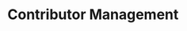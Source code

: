 # Contributor Management

<div class="contributors-grid">
  <!-- Contributors will be loaded dynamically -->
</div>

<style>
.contributors-grid {
    display: grid;
    grid-template-columns: repeat(auto-fill, minmax(300px, 1fr));
    gap: 20px;
    padding: 20px;
    max-width: 1200px;
    margin: 0 auto;
}

.profile-card {
    background: white;
    border: 1px solid #ddd;
    border-radius: 8px;
    overflow: hidden;
    transition: all 0.2s ease;
}

.profile-card:hover {
    box-shadow: 0 4px 8px rgba(0, 0, 0, 0.1);
    transform: translateY(-2px);
}

.profile-header {
    padding: 20px;
    text-align: center;
    background: #f8f9fa;
    border-bottom: 1px solid #ddd;
}

.profile-image {
    width: 100px;
    height: 100px;
    border-radius: 50%;
    object-fit: cover;
    border: 3px solid white;
    box-shadow: 0 2px 4px rgba(0, 0, 0, 0.1);
}

.profile-info {
    padding: 20px;
}

.profile-info h3 {
    margin: 0 0 10px;
    color: #333;
}

.organization {
    color: #666;
    margin: 0 0 15px;
    font-size: 0.9em;
}

.contributions {
    margin: 15px 0;
}

.contributions summary {
    cursor: pointer;
    padding: 8px 0;
}

.contributions-list {
    list-style: none;
    padding: 10px 0;
    margin: 0;
}

.contributions-list li {
    padding: 8px 0;
    border-bottom: 1px solid #eee;
}

.contributions-list li:last-child {
    border-bottom: none;
}

.contributions-list a {
    color: #1a73e8;
    text-decoration: none;
}

.contributions-list a:hover {
    text-decoration: underline;
}

.add-contributor {
    display: flex;
    flex-direction: column;
    align-items: center;
    justify-content: center;
    min-height: 200px;
    cursor: pointer;
    background: #f8f9fa;
    border: 2px dashed #ddd;
}

.add-contributor:hover {
    border-color: #1a73e8;
    background: #f0f7fe;
}

.add-icon {
    color: #1a73e8;
    margin-bottom: 10px;
}

.add-text h3 {
    margin: 0;
    color: #1a73e8;
}

.button {
    display: inline-flex;
    align-items: center;
    gap: 6px;
    padding: 8px 16px;
    border: 1px solid #ddd;
    border-radius: 6px;
    background: white;
    color: #1a73e8;
    cursor: pointer;
    font-size: 14px;
    text-decoration: none;
    transition: all 0.2s;
    margin: 5px 0;
    width: 100%;
    justify-content: center;
}

.button:hover {
    background: #f8f9fa;
    border-color: #1a73e8;
}

.button.primary {
    background: #1a73e8;
    border-color: #1557b0;
    color: white;
}

.button.primary:hover {
    background: #1557b0;
}

.button.danger {
    color: #dc3545;
}

.button.danger:hover {
    background: #dc3545;
    border-color: #dc3545;
    color: white;
}

.checkbox-container {
    display: flex;
    align-items: center;
    gap: 10px;
    cursor: pointer;
}

.checkbox-container input[type="checkbox"] {
    width: 18px;
    height: 18px;
}

/* Modal styles from documents.md */
.modal {
    display: none;
    position: fixed;
    top: 0;
    left: 0;
    width: 100%;
    height: 100%;
    background: rgba(0, 0, 0, 0.5);
    z-index: 1000;
}

.modal-content {
    position: relative;
    background: white;
    margin: 50px auto;
    padding: 0;
    width: 90%;
    max-width: 800px;
    border-radius: 8px;
    box-shadow: 0 4px 6px rgba(0, 0, 0, 0.1);
}

.modal-header {
    display: flex;
    justify-content: space-between;
    align-items: center;
    padding: 16px 20px;
    border-bottom: 1px solid #ddd;
}

.modal-header h2 {
    margin: 0;
    font-size: 1.5em;
    color: #333;
}

.close-button {
    background: none;
    border: none;
    font-size: 24px;
    cursor: pointer;
    color: #666;
}

.modal-body {
    padding: 20px;
    max-height: 70vh;
    overflow-y: auto;
}

.modal-footer {
    padding: 16px 20px;
    border-top: 1px solid #ddd;
    display: flex;
    justify-content: flex-end;
    gap: 10px;
}

.form-group {
    margin-bottom: 20px;
}

.form-group label {
    display: block;
    margin-bottom: 8px;
    color: #333;
    font-weight: 500;
}

.form-group input {
    width: 100%;
    padding: 8px 12px;
    border: 1px solid #ddd;
    border-radius: 4px;
    font-size: 14px;
}

.form-group small {
    display: block;
    margin-top: 4px;
    color: #666;
    font-size: 12px;
}

.document-list {
    margin-top: 20px;
}

.document-item {
    padding: 12px;
    border: 1px solid #ddd;
    border-radius: 6px;
    margin-bottom: 8px;
    background: white;
}

.document-item:hover {
    border-color: #1a73e8;
    box-shadow: 0 2px 4px rgba(0, 0, 0, 0.1);
}

.search-container {
    margin-bottom: 20px;
}

.search-container input {
    width: 100%;
    padding: 8px 12px;
    border: 1px solid #ddd;
    border-radius: 4px;
    font-size: 14px;
}
</style>

<script>
// Authentication check - redirect non-admin users to login
document.addEventListener('DOMContentLoaded', function() {
    const token = localStorage.getItem('token');
    if (!token) {
        window.location.replace('/auth/login.html');
        return;
    }
    
    // Check admin status
    fetch('http://34.82.192.6:8000/api/auth/me', {
        headers: {
            'Authorization': `Bearer ${token}`
        }
    })
    .then(response => {
        if (response.status === 401) {
            window.location.replace('/auth/login.html');
            return null;
        }
        if (!response.ok) {
            throw new Error('Failed to verify user');
        }
        return response.json();
    })
    .then(userData => {
        if (!userData) return;
        if (userData.role !== 'admin') {
            window.location.replace('/index.html');
        }
    })
    .catch(error => {
        console.error('Authentication error:', error);
        window.location.replace('/auth/login.html');
    });
});

// Add these variables at the top of the script section for managing contributors
let allContributors = [];
let allDocuments = [];
let selectedContributions = new Set();
let isSyncing = false;

// Function to fetch and display contributors with fresh data
async function loadContributors() {
    try {
        const apiResponse = await fetch('http://34.82.192.6:8000/api/contributors');
        if (!apiResponse.ok) {
            throw new Error(`Failed to fetch contributors: ${apiResponse.status}`);
        }
        
        const data = await apiResponse.json();
        // Store contributors globally for easier access
        allContributors = data.contributors || [];
        displayContributors(allContributors);
    } catch (error) {
        console.error('Error loading contributors:', error);
        const grid = document.querySelector('.contributors-grid');
        if (grid) {
            grid.innerHTML = `
                <div class="error-message">
                    <p>Error loading contributors: ${error.message}</p>
                    <button class="button primary" onclick="loadContributors()">Try Again</button>
                </div>
            `;
        }
    }
}

// Function to sync all contributors data to the server using existing endpoints
async function syncContributors() {
    if (isSyncing) {
        console.log('Already syncing, please wait...');
        return;
    }
    
    try {
        isSyncing = true;
        
        const token = localStorage.getItem('token');
        if (!token) {
            throw new Error('Authentication token not found. Please log in again.');
        }
        
        console.log('Starting sync of contributors using existing endpoints');
        
        // First get the current server state for comparison
        const currentResponse = await fetch('http://34.82.192.6:8000/api/contributors');
        if (!currentResponse.ok) {
            throw new Error(`Failed to get current contributors: ${currentResponse.status}`);
        }
        
        const currentData = await currentResponse.json();
        const serverContributors = currentData.contributors || [];
        
        console.log(`Server has ${serverContributors.length} contributors, local has ${allContributors.length}`);
        
        // Track operations for reporting
        const operations = {
            created: 0,
            updated: 0,
            deleted: 0,
            failed: 0
        };
        
        // Find contributors to delete (in server but not in local)
        const serverIds = new Set(serverContributors.map(c => c.id));
        const localIds = new Set(allContributors.map(c => c.id));
        
        // Handle deletions
        for (const serverId of serverIds) {
            if (!localIds.has(serverId)) {
                console.log(`Deleting contributor: ${serverId}`);
                try {
                    const deleteResponse = await fetch(`http://34.82.192.6:8000/api/contributors/${serverId}`, {
                        method: 'DELETE',
                        headers: {
                            'Authorization': `Bearer ${token}`
                        }
                    });
                    
                    if (deleteResponse.ok) {
                        operations.deleted++;
                    } else {
                        console.error(`Failed to delete contributor ${serverId}: ${deleteResponse.status}`);
                        operations.failed++;
                    }
                } catch (error) {
                    console.error(`Error deleting contributor ${serverId}:`, error);
                    operations.failed++;
                }
            }
        }
        
        // Handle creates and updates
        for (const contributor of allContributors) {
            const isNew = !serverIds.has(contributor.id);
            
            try {
                // Prepare contributor data (copy to avoid modifying original)
                const contributorToSend = { ...contributor };
                
                // Prepare the request
                const url = isNew 
                    ? 'http://34.82.192.6:8000/api/contributors' 
                    : `http://34.82.192.6:8000/api/contributors/${contributor.id}`;
                    
                const method = isNew ? 'POST' : 'PUT';
                
                console.log(`${method} contributor: ${contributor.id}`);
                
                const response = await fetch(url, {
                    method: method,
                    headers: {
                        'Authorization': `Bearer ${token}`,
                        'Content-Type': 'application/json'
                    },
                    body: JSON.stringify(contributorToSend)
                });
                
                if (response.ok) {
                    if (isNew) {
                        operations.created++;
                    } else {
                        operations.updated++;
                    }
                } else {
                    console.error(`Failed to ${isNew ? 'create' : 'update'} contributor ${contributor.id}: ${response.status}`);
                    operations.failed++;
                }
            } catch (error) {
                console.error(`Error ${isNew ? 'creating' : 'updating'} contributor ${contributor.id}:`, error);
                operations.failed++;
            }
        }
        
        console.log('Sync operations completed:', operations);
        
        // Reload contributors after all operations
        if (operations.created > 0 || operations.updated > 0 || operations.deleted > 0) {
            await loadContributors();
        }
        
        return operations.failed === 0;
    } catch (error) {
        console.error('Error syncing contributors:', error);
        alert(`Failed to sync contributors: ${error.message}`);
        return false;
    } finally {
        isSyncing = false;
    }
}

// Function to save contributor - creates or updates
async function saveContributor(event) {
    event.preventDefault();
    const form = event.target;
    const contributorId = form.dataset.contributorId;
    const isNewContributor = !contributorId;

    const name = form.elements.name.value;
    const organization = form.elements.organization.value;
    
    // Create a new/updated contributor object
    const contributorData = {
        name: name,
        organization: organization,
        linkedin: form.elements.linkedin.value || '',
        image: form.elements.image.value || ''
    };

    // For new contributors, generate ID from name
    const id = isNewContributor 
        ? name.toLowerCase().replace(/\s+/g, '-') 
        : contributorId;
    
    contributorData.id = id;
    
    // For existing contributors, preserve their contributions
    if (!isNewContributor) {
        const existingContributor = allContributors.find(c => c.id === id);
        if (existingContributor && existingContributor.contributions) {
            contributorData.contributions = existingContributor.contributions;
        } else {
            contributorData.contributions = [];
        }
    } else {
        contributorData.contributions = [];
    }
    
    try {
        // Update local data
        if (isNewContributor) {
            // Add new contributor
            allContributors.push(contributorData);
        } else {
            // Update existing contributor
            const index = allContributors.findIndex(c => c.id === id);
            if (index >= 0) {
                allContributors[index] = contributorData;
            } else {
                throw new Error(`Contributor with ID ${id} not found`);
            }
        }
        
        // Sync changes to server
        const syncSuccess = await syncContributors();
        
        if (syncSuccess) {
            // Close modal after successful update
            closeModal('contributorModal');
            alert(isNewContributor ? 'Contributor added successfully!' : 'Contributor updated successfully!');
        }
    } catch (error) {
        console.error('Error saving contributor:', error);
        alert(`Failed to save contributor: ${error.message}`);
    }
}

// Function to delete contributor
async function deleteContributor(contributorId) {
    if (!confirm('Are you sure you want to delete this contributor? This action cannot be undone.')) {
        return;
    }

    try {
        // Find and remove the contributor from our local data
        const index = allContributors.findIndex(c => c.id === contributorId);
        if (index === -1) {
            throw new Error(`Contributor with ID ${contributorId} not found`);
        }
        
        // Remove from local array
        allContributors.splice(index, 1);
        
        // Sync to server
        const syncSuccess = await syncContributors();
        
        if (syncSuccess) {
            alert('Contributor deleted successfully!');
        }
    } catch (error) {
        console.error('Error deleting contributor:', error);
        alert(`Failed to delete contributor: ${error.message}`);
    }
}

// Function to display contributors with admin controls
function displayContributors(contributors) {
    const grid = document.querySelector('.contributors-grid');
    if (!grid) return;

    const contributorCards = contributors.map(contributor => `
        <div class="profile-card" data-contributor-id="${contributor.id}">
            <div class="profile-header">
                <img class="profile-image" src="${contributor.image || 'https://ui-avatars.com/api/?name=' + encodeURIComponent(contributor.name)}" alt="${contributor.name}" onerror="this.src='https://ui-avatars.com/api/?name=${encodeURIComponent(contributor.name)}'">
            </div>
            <div class="profile-info">
                <h3>${contributor.name}</h3>
                <p class="organization">${contributor.organization}</p>
                <a href="${contributor.linkedin}" target="_blank" class="button">
                    <svg xmlns="http://www.w3.org/2000/svg" width="18" height="18" viewBox="0 0 24 24" fill="currentColor">
                        <path d="M19 0h-14c-2.761 0-5 2.239-5 5v14c0 2.761 2.239 5 5 5h14c2.762 0 5-2.239 5-5v-14c0-2.761-2.238-5-5-5zm-11 19h-3v-11h3v11zm-1.5-12.268c-.966 0-1.75-.79-1.75-1.764s.784-1.764 1.75-1.764 1.75.79 1.75 1.764-.783 1.764-1.75 1.764zm13.5 12.268h-3v-5.604c0-3.368-4-3.113-4 0v5.604h-3v-11h3v1.765c1.396-2.586 7-2.777 7 2.476v6.759z"/>
                    </svg>
                    LinkedIn
                </a>
                <details class="contributions">
                    <summary class="button primary">
                        <svg xmlns="http://www.w3.org/2000/svg" width="18" height="18" viewBox="0 0 24 24" fill="none" stroke="currentColor" stroke-width="2">
                            <path d="M12 2L2 7l10 5 10-5-10-5zM2 17l10 5 10-5M2 12l10 5 10-5"/>
                        </svg>
                        Contributions
                    </summary>
                    <ul class="contributions-list"></ul>
                </details>
                <button class="button" onclick="openContributorModal('${contributor.id}')">
                    <svg xmlns="http://www.w3.org/2000/svg" width="18" height="18" viewBox="0 0 24 24" fill="none" stroke="currentColor" stroke-width="2">
                        <path d="M17 3a2.85 2.83 0 1 1 4 4L7.5 20.5 2 22l1.5-5.5L17 3z"/>
                    </svg>
                    Edit Info
                </button>
                <button class="button" onclick="openContributionModal('${contributor.id}')">
                    <svg xmlns="http://www.w3.org/2000/svg" width="18" height="18" viewBox="0 0 24 24" fill="none" stroke="currentColor" stroke-width="2">
                        <path d="M20 14.66V20a2 2 0 0 1-2 2H4a2 2 0 0 1-2-2V6a2 2 0 0 1 2-2h5.34"/>
                        <polygon points="18 2 22 6 12 16 8 16 8 12 18 2"/>
                    </svg>
                    Edit Contributions
                </button>
                <button class="button danger" onclick="deleteContributor('${contributor.id}')">
                    <svg xmlns="http://www.w3.org/2000/svg" width="18" height="18" viewBox="0 0 24 24" fill="none" stroke="currentColor" stroke-width="2">
                        <path d="M3 6h18"/>
                        <path d="M19 6v14a2 2 0 0 1-2 2H7a2 2 0 0 1-2-2V6m3 0V4a2 2 0 0 1 2-2h4a2 2 0 0 1 2 2v2"/>
                    </svg>
                    Delete
                </button>
            </div>
        </div>
    `).join('');

    const addNewCard = `
        <div class="profile-card add-contributor" onclick="openContributorModal()">
            <div class="add-icon">
                <svg xmlns="http://www.w3.org/2000/svg" width="48" height="48" viewBox="0 0 24 24" fill="none" stroke="currentColor" stroke-width="2">
                    <line x1="12" y1="5" x2="12" y2="19"></line>
                    <line x1="5" y1="12" x2="19" y2="12"></line>
                </svg>
            </div>
            <div class="add-text">
                <h3>Add New Contributor</h3>
            </div>
        </div>
    `;

    grid.innerHTML = contributorCards + addNewCard;

    // Load contributions for each contributor
    contributors.forEach(contributor => {
        loadContributorContributions(contributor.id);
    });
}

// Function to load contributor contributions
async function loadContributorContributions(contributorId) {
    try {
        const token = localStorage.getItem('token');
        if (!token) {
            console.error('No authentication token found');
            return;
        }
        
        const response = await fetch(`http://34.82.192.6:8000/api/contributors/${contributorId}`, {
            headers: {
                'Authorization': `Bearer ${token}`,
                'Accept': 'application/json'
            }
        });
        
        if (response.status === 401) {
            console.error('Authentication expired');
            return;
        }
        
        if (!response.ok) {
            throw new Error('Failed to fetch contributor data');
        }
        
        const data = await response.json();
        updateContributorContributions(contributorId, data.contributions || []);
    } catch (error) {
        console.error('Error loading contributions:', error);
    }
}

// Function to update contributor contributions display
function updateContributorContributions(contributorId, contributions) {
    console.log(`Updating UI for contributor ${contributorId} with contributions:`, contributions);
    
    const contributionsEl = document.querySelector(`[data-contributor-id="${contributorId}"] .contributions-list`);
    if (!contributionsEl) {
        console.error(`Cannot find contributions list element for contributor ${contributorId}`);
        return;
    }

    if (!contributions || contributions.length === 0) {
        contributionsEl.innerHTML = '<li>No contributions yet</li>';
        return;
    }

    const contributionsList = contributions.map(doc => {
        return `<li><a href="../../markdowns/${encodeURIComponent(doc.title)}/">${doc.title}</a></li>`;
    }).join('');
    
    contributionsEl.innerHTML = contributionsList;
    console.log('UI updated with contributions');
}

// Function to toggle contributions visibility
function toggleContributions(contributorId) {
    const card = document.querySelector(`[data-contributor-id="${contributorId}"]`);
    const container = card.querySelector('.contributions-container');
    const isVisible = container.style.display === 'block';
    container.style.display = isVisible ? 'none' : 'block';
}

// Function to close any modal
function closeModal(modalId) {
    const modal = document.getElementById(modalId);
    if (modal) {
        modal.style.display = 'none';
    }
}

// Add event listeners to close modals when clicking outside
window.onclick = function(event) {
    if (event.target.classList.contains('modal')) {
        event.target.style.display = 'none';
    }
}

// Function to open contributor modal for editing or creating
function openContributorModal(contributorId = null) {
    const modal = document.getElementById('contributorModal');
    const form = document.getElementById('contributorForm');
    const title = modal.querySelector('.modal-header h2');

    // Reset form
    form.reset();
    
    if (contributorId) {
        // Edit existing contributor
        title.textContent = 'Edit Contributor';
        
        // Find contributor in our local data
        const contributor = allContributors.find(c => c.id === contributorId);
        if (contributor) {
            form.elements.name.value = contributor.name;
            form.elements.organization.value = contributor.organization;
            form.elements.linkedin.value = contributor.linkedin || '';
            form.elements.image.value = contributor.image || '';
            form.dataset.contributorId = contributorId;
        } else {
            console.error(`Contributor with ID ${contributorId} not found`);
            alert('Failed to load contributor data');
            return;
        }
    } else {
        // Add new contributor
        title.textContent = 'Add New Contributor';
        delete form.dataset.contributorId;
    }

    modal.style.display = 'block';
}

// Function to open contribution modal
async function openContributionModal(contributorId) {
    const modal = document.getElementById('contributionModal');
    modal.dataset.contributorId = contributorId;
    
    try {
        // Get authentication token
        const token = localStorage.getItem('token');
        if (!token) {
            throw new Error('Authentication token not found. Please log in again.');
        }
        
        // Fetch documents if we don't have them yet
        if (allDocuments.length === 0) {
            const docs = await fetchDocuments();
            if (docs) {
                allDocuments = docs;
            }
        }
        
        // Find contributor in our local data
        const contributor = allContributors.find(c => c.id === contributorId);
        if (!contributor) {
            throw new Error(`Contributor with ID ${contributorId} not found`);
        }
        
        // Reset and set selected documents
        selectedContributions.clear();
        if (contributor.contributions) {
            contributor.contributions.forEach(doc => selectedContributions.add(doc.title));
        }
        
        // Display documents with selections
        displayContributionDocuments(allDocuments);
        
        // Show the modal
        modal.style.display = 'block';
    } catch (error) {
        console.error('Error opening contribution modal:', error);
        alert('Failed to load documents. Please try again. Error: ' + error.message);
    }
}

// Function to display contribution documents
function displayContributionDocuments(documents) {
    const documentList = document.getElementById('contributionDocumentList');
    if (!documentList) {
        console.error('Document list container not found');
        return;
    }

    if (!documents || documents.length === 0) {
        documentList.innerHTML = '<div class="no-documents">No documents found.</div>';
        return;
    }

    const html = documents
        .sort((a, b) => a.title.localeCompare(b.title))
        .map(doc => `
            <div class="document-item">
                <label class="checkbox-container">
                    <input type="checkbox" 
                           value="${doc.title}" 
                           ${selectedContributions.has(doc.title) ? 'checked' : ''}
                           onchange="handleContributionSelection(event)">
                    <div class="document-info">
                        <span class="document-title">${doc.title}</span>
                    </div>
                </label>
            </div>
        `).join('');

    documentList.innerHTML = html;
    console.log('Documents displayed:', documents.length);
}

// Helper function to fetch documents
async function fetchDocuments() {
    try {
        const token = localStorage.getItem('token');
        if (!token) {
            console.error('No authentication token found');
            return [];
        }
        
        const response = await fetch('http://34.82.192.6:8000/api/documents', {
            headers: {
                'Authorization': `Bearer ${token}`,
                'Accept': 'application/json'
            }
        });
        
        if (response.status === 401) {
            console.error('Authentication expired');
            return [];
        }
        
        if (!response.ok) {
            throw new Error('Failed to fetch documents');
        }
        
        const data = await response.json();
        return data.documents || [];
    } catch (error) {
        console.error('Error fetching documents:', error);
        return [];
    }
}

// Function to save contributions
async function saveContributions() {
    const modal = document.getElementById('contributionModal');
    const contributorId = modal.dataset.contributorId;
    
    if (!contributorId) {
        console.error('No contributor ID found');
        alert('Error: Could not identify the contributor');
        return;
    }

    // Get authentication token
    const token = localStorage.getItem('token');
    if (!token) {
        alert('Authentication token not found. Please log in again.');
        window.location.replace('/auth/login.html');
        return;
    }

    // Get selected documents
    const selectedDocs = Array.from(document.querySelectorAll('#contributionDocumentList input[type="checkbox"]:checked'))
        .map(checkbox => ({
            title: checkbox.value,
            path: `markdowns/${checkbox.value}.md`
        }));

    console.log('Saving contributions:', {
        contributorId,
        selectedDocsCount: selectedDocs.length,
        selectedDocs
    });

    try {
        // Find the contributor in our local data
        const contributorIndex = allContributors.findIndex(c => c.id === contributorId);
        if (contributorIndex === -1) {
            throw new Error(`Contributor with ID ${contributorId} not found`);
        }
        
        // Get the contributor data and make a copy
        const contributor = { ...allContributors[contributorIndex] };
        
        // Update the contributions
        contributor.contributions = selectedDocs;
        
        // Also update in local array
        allContributors[contributorIndex].contributions = selectedDocs;
        
        // Instead of using sync, directly update this specific contributor
        console.log('Directly updating contributor with contributions:', contributor);
        
        // Create data to send - only include the required fields for PUT
        const updateData = {
            name: contributor.name,
            organization: contributor.organization,
            linkedin: contributor.linkedin || '',
            image: contributor.image || '',
            contributions: selectedDocs
        };
        
        // Send the update
        const updateResponse = await fetch(`http://34.82.192.6:8000/api/contributors/${contributorId}`, {
            method: 'PUT',
            headers: {
                'Authorization': `Bearer ${token}`,
                'Content-Type': 'application/json'
            },
            body: JSON.stringify(updateData)
        });
        
        if (!updateResponse.ok) {
            const errorText = await updateResponse.text();
            throw new Error(`Update failed: ${updateResponse.status} - ${errorText}`);
        }
        
        console.log('Contributions updated successfully on server');
        
        // Update the UI to show changes - no need to reload everything
        updateContributorContributions(contributorId, selectedDocs);
        
        // Close the modal
        closeModal('contributionModal');
        alert('Contributions updated successfully!');
    } catch (error) {
        console.error('Error saving contributions:', error);
        alert(`Failed to update contributions: ${error.message}`);
        
        // Still update the UI anyway so the user sees their changes
        updateContributorContributions(contributorId, selectedDocs);
        closeModal('contributionModal');
    }
}

// Initialize page
document.addEventListener('DOMContentLoaded', async () => {
    console.log('Contributor management page loaded');
    
    // Initial contributors fetch
    await loadContributors();
    
    // Initial documents fetch
    const documents = await fetchDocuments();
    if (documents) {
        allDocuments = documents;
    }
});

// Add these helper functions for document management
function filterContributionDocuments() {
    const searchInput = document.getElementById('contributionSearch');
    if (!searchInput) return;
    
    const searchTerm = searchInput.value.toLowerCase();
    const filteredDocs = allDocuments.filter(doc => 
        doc.title.toLowerCase().includes(searchTerm)
    );
    
    displayContributionDocuments(filteredDocs);
}

function handleContributionSelection(event) {
    const title = event.target.value;
    if (event.target.checked) {
        selectedContributions.add(title);
    } else {
        selectedContributions.delete(title);
    }
}
</script>

<!-- Contribution Modal -->
<div id="contributionModal" class="modal">
    <div class="modal-content">
        <div class="modal-header">
            <h2>Edit Contributions</h2>
            <button class="close-button" onclick="closeModal('contributionModal')">&times;</button>
        </div>
        <div class="modal-body">
            <div class="search-container">
                <input type="text" id="contributionSearch" placeholder="Search documents..." onkeyup="filterContributionDocuments()">
            </div>
            <div id="contributionDocumentList" class="document-list">
                <!-- Documents will be loaded here -->
            </div>
        </div>
        <div class="modal-footer">
            <button class="button" onclick="closeModal('contributionModal')">Cancel</button>
            <button class="button primary" onclick="saveContributions()">Save Changes</button>
        </div>
    </div>
</div>

<!-- Contributor Modal -->
<div id="contributorModal" class="modal">
    <div class="modal-content">
        <div class="modal-header">
            <h2>Add New Contributor</h2>
            <button class="close-button" onclick="closeModal('contributorModal')">&times;</button>
        </div>
        <div class="modal-body">
            <form id="contributorForm" onsubmit="saveContributor(event)">
                <div class="form-group">
                    <label for="name">Name *</label>
                    <input type="text" id="name" name="name" required>
                </div>
                <div class="form-group">
                    <label for="organization">Organization *</label>
                    <input type="text" id="organization" name="organization" required>
                </div>
                <div class="form-group">
                    <label for="linkedin">LinkedIn URL</label>
                    <input type="url" id="linkedin" name="linkedin">
                </div>
                <div class="form-group">
                    <label for="image">Profile Image URL</label>
                    <input type="url" id="image" name="image">
                    <small>Leave empty to use auto-generated avatar</small>
                </div>
                <div class="modal-footer">
                    <button type="button" class="button" onclick="closeModal('contributorModal')">Cancel</button>
                    <button type="submit" class="button primary">Save</button>
                </div>
            </form>
        </div>
    </div>
</div>

<script src="https://cdn.jsdelivr.net/npm/@babel/polyfill@7.12.1/dist/polyfill.min.js"></script> 